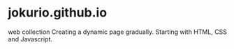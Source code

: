 # jokurio.github.io
web collection
Creating a dynamic page gradually. Starting with HTML, CSS and Javascript.
